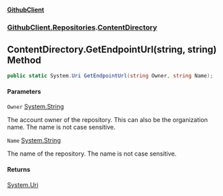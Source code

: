 #### [GithubClient](index.md 'index')
### [GithubClient.Repositories](GithubClient.Repositories.md 'GithubClient.Repositories').[ContentDirectory](GithubClient.Repositories.ContentDirectory.md 'GithubClient.Repositories.ContentDirectory')

## ContentDirectory.GetEndpointUrl(string, string) Method

```csharp
public static System.Uri GetEndpointUrl(string Owner, string Name);
```
#### Parameters

<a name='GithubClient.Repositories.ContentDirectory.GetEndpointUrl(string,string).Owner'></a>

`Owner` [System.String](https://docs.microsoft.com/en-us/dotnet/api/System.String 'System.String')

The account owner of the repository. This can also be the organization name. The name is not case sensitive.

<a name='GithubClient.Repositories.ContentDirectory.GetEndpointUrl(string,string).Name'></a>

`Name` [System.String](https://docs.microsoft.com/en-us/dotnet/api/System.String 'System.String')

The name of the repository. The name is not case sensitive.

#### Returns
[System.Uri](https://docs.microsoft.com/en-us/dotnet/api/System.Uri 'System.Uri')